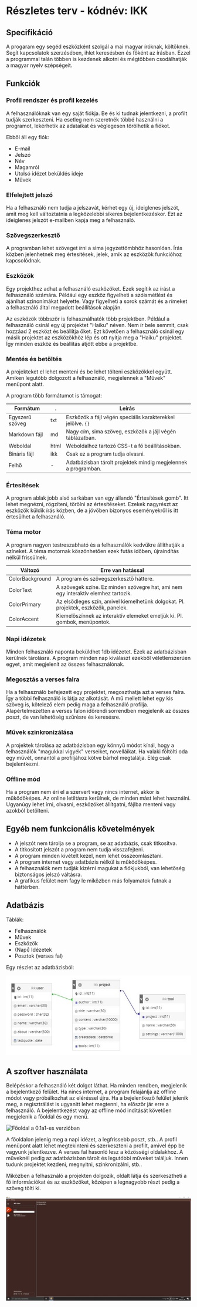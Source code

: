 # Részletes terv - kódnév: IKK

## Specifikáció

A progaram egy segéd eszközként szolgál a mai magyar íróknak, költőknek. Segít kapcsolatok szerzésében, ihlet keresésben és főként az írásban. Ezzel a programmal talán többen is kezdenek alkotni és mégtöbben csodálhatják a magyar nyelv szépségeit.

## Funkciók

### Profil rendszer és profil kezelés

A felhasználóknak van egy saját fiókja. Be és ki tudnak jelentkezni, a profilt tudják szerkeszteni. Ha esetleg nem szeretnék többé használni a programot, lekérhetik az adataikat és véglegesen törölhetik a fiókot.

Ebből áll egy fiók:

- E-mail
- Jelszó
- Név
- Magamról
- Utolsó idézet beküldés ideje
- Művek

### Elfelejtett jelszó

Ha a felhasználó nem tudja a jelszavát, kérhet egy új, ideiglenes jelszót, amit meg kell változtatnia a legközelebbi sikeres bejelentkezéskor. Ezt az ideiglenes jelszót e-mailben kapja meg a felhasználó.

### Szövegszerkesztő

A programban lehet szöveget írni a sima jegyzettömbhöz hasonlóan. Írás közben jelenhetnek meg értesítések, jelek, amik az eszközök funkcióhoz kapcsolódnak.

### Eszközök

Egy projekthez adhat a felhasználó eszközöket. Ezek segítik az írást a felhasználó számára. Például egy eszköz figyelheti a szóismétlést és ajánlhat szinonímákat helyette. Vagy figyelheti a sorok számát és a rímeket a felhasználó által megadott beállítások alapján.

Az eszközök többször is felhasználhatók több projektben. Például a felhasználó csinál egy új projektet "Haiku" néven. Nem ír bele semmit, csak hozzáad 2 eszközt és beállítja őket. Ezt követően a felhasználó csinál egy másik projektet az eszközökhöz lép és ott nyitja meg a "Haiku" projektet. Így minden eszköz és beállítás átjött ebbe a projektbe.

### Mentés és betöltés

A projekteket el lehet menteni és be lehet tölteni eszközökkel együtt. Amiken legutóbb dolgozott a felhasználó, megjelennek a "Művek" menüpont alatt.

A program több formátumot is támogat:

| Formátum        | .    | Leírás                                                         |
| --------------- | ---- | -------------------------------------------------------------- |
| Egyszerű szöveg | txt  | Eszközök a fájl végén speciális karakterekkel jelölve. `{}`    |
| Markdown fájl   | md   | Nagy cím, sima szöveg, eszközök a jájl végén táblázatban.      |
| Weboldal        | html | Weboldalhoz tartozó CSS-t a fő beállításokban.                 |
| Bináris fájl    | ikk  | Csak ez a program tudja olvasni.                               |
| Felhő           | -    | Adatbázisban tárolt projektek mindig megjelennek a programban. |

### Értesítések

A program ablak jobb alsó sarkában van egy állandó "Értesítések gomb". Itt lehet megnézni, rögzíteni, törölni az értesítéseket. Ezekek nagyrészt az eszközök küldik írás közben, de a jövőben bizonyos eseményekről is itt értesülhet a felhasználó.

### Téma motor

A program nagyon testreszabható és a felhasználók kedvükre állíthatják a színeket. A téma motornak köszönhetően ezek futás időben, újraindítás nélkül frissülnek.

| Változó         | Erre van hatással                                                                   |
| --------------- | ----------------------------------------------------------------------------------- |
| ColorBackground | A program és szövegszerkesztő háttere.                                              |
| ColorText       | A szövegek színe. Ez minden szövegre hat, ami nem egy interaktív elemhez tartozik.  |
| ColorPrimary    | Az elsődleges szín, amivel kiemelhetünk dolgokat. Pl. projektek, eszközök, panelek. |
| ColorAccent     | Kiemelőszínnek az interaktív elemeket emeljük ki. Pl. gombok, menüpontok.           |

### Napi idézetek

Minden felhasználó naponta beküldhet 1db idézetet. Ezek az adatbázisban kerülnek tárolásra. A program minden nap kiválaszt ezekből véletlenszerúen egyet, amit megjelenít az összes felhasználónak.

### Megosztás a verses falra

Ha a felhasználó befejezett egy projektet, megoszthatja azt a verses falra. Így a többi felhasználó is látja az alkotását. A mű mellett lehet egy kis szöveg is, kötelező elem pedig maga a felhasználó profilja. Alapértelmezetten a verses falon időrendi sorrendben megjelenik az összes poszt, de van lehetőség szűrésre és keresésre.

### Művek szinkronizálása

A projektek tárolása az adatbázisban egy könnyű módot kínál, hogy a felhasználók "magukkal vigyék" verseiket, novelláikat. Ha valaki föltölti oda egy művét, onnantól a profiljához kötve bárhol megtalálja. Elég csak bejelentkezni.

### Offline mód

Ha a program nem éri el a szervert vagy nincs internet, akkor is működőképes. Az online letiltásra kerülnek, de minden mást lehet használni. Ugyanúgy lehet írni, olvasni, eszközöket állítgatni, fájlba menteni vagy azokból betölteni.

## Egyéb nem funkcionális követelmények

- A jelszót nem tárolja se a program, se az adatbázis, csak titkosítva.
- A titkosított jelszót a program nem tudja visszafejteni.
- A program minden kivételt kezel, nem lehet összeomlasztani.
- A program internet vagy adatbázis nélkül is működőképes.
- A felhasználók nem tudják kizérni magukat a fiókjukból, van lehetőség biztonságos jelszó váltásra.
- A grafikus felület nem fagy le miközben más folyamatok futnak a háttérben.

## Adatbázis

Táblák:

- Felhasználók
- Művek
- Eszközök
- (Napi) Idézetek
- Posztok (verses fal)

Egy részlet az adatbázisból:

![DB_0-1a1](./database_0-1a1.jpg)

## A szoftver használata

Belépéskor a felhasználó két dolgot láthat. Ha minden rendben, megjelenik a bejelentkező felület. Ha nincs internet, a program felajánlja az offline módot vagy próbálkozhat az eléréssel újra. Ha a bejelentkező felület jelenik meg, a regisztrálást is ugyanitt lehet megtenni, ha először jár erre a felhasználó. A bejelentkezést vagy az offline mód indítását követően megjelenik a főoldal és egy menü.

![Főoldal a 0.1a1-es verzióban](./főoldal_0-1a1.jpg)

A főoldalon jelenig meg a napi idézet, a legfrissebb poszt, stb.. A profil menüpont alatt lehet megtekinteni és szerkeszteni a profilt, amivel épp be vagyunk jelentkezve. A verses fal hasonló lesz a közösségi oldalakhoz. A műveknél pedig az adatbázisban tárolt és legutóbbi műveket találjuk. Innen tudunk projektet kezdeni, megnyitni, szinkronizálni, stb..

Miközben a felhasználó a projekten dolgozik, oldalt látja és szerkesztheti a fő információkat és az eszközöket, középen a legnagyobb részt pedig a szöveg tölti ki.

![Írás a 0.1a1-es verzióban](./írás_0-1a1.jpg)